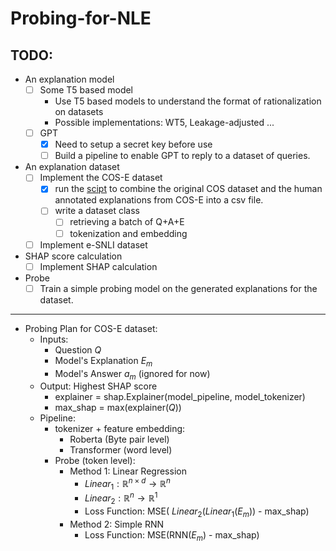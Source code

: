 # Probing-for-NLE

## TODO:

- An explanation model
    - [ ] Some T5 based model
        - Use T5 based models to understand the format of rationalization on datasets 
        - Possible implementations: WT5, Leakage-adjusted ...
    - [ ] GPT
        - [x] Need to setup a secret key before use 
        - [ ] Build a pipeline to enable GPT to reply to a dataset of queries.

- An explanation dataset
    - [ ] Implement the COS-E dataset
        - [x] run the [scipt](data/cos-e/code/parse-commonsenseQA.py) to combine the original COS dataset and the human annotated explanations from COS-E into a csv file.
        - [ ] write a dataset class
            - [ ] retrieving a batch of Q+A+E 
            - [ ] tokenization and embedding

    - [ ] Implement e-SNLI dataset

- SHAP score calculation
    - [ ] Implement SHAP calculation

- Probe
    - [ ] Train a simple probing model on the generated explanations for the dataset.

---

- Probing Plan for COS-E dataset:
    - Inputs: 
        - Question $Q$ 
        - Model's Explanation $E_m$ 
        - Model's Answer $a_m$ (ignored for now)
    - Output: Highest SHAP score
        - explainer = shap.Explainer(model_pipeline, model_tokenizer) 
        - max_shap = max(explainer($Q$))
    - Pipeline:
        - tokenizer + feature embedding:
            - Roberta (Byte pair level)
            - Transformer (word level)
        - Probe (token level):
            - Method 1: Linear Regression
                - $Linear_1: \mathbb{R}^{n\times d} \rightarrow \mathbb{R}^n$ 
                - $Linear_2: \mathbb{R}^{n} \rightarrow \mathbb{R}^1$ 
                - Loss Function: MSE( $Linear_2(Linear_1$($E_m$)) - max_shap)
            - Method 2: Simple RNN
                - Loss Function: MSE(RNN($E_m$) - max_shap)
                
                
